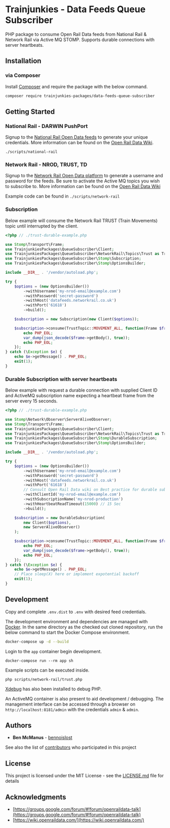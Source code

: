 # Trainjunkies - Data Feeds Queue Subscriber

PHP package to consume Open Rail Data feeds from National Rail & Network Rail via Active MQ STOMP. Supports durable connections with server heartbeats.


## Installation

### via Composer

Install [Composer](https://getcomposer.org/doc/00-intro.md)  and require the package with the below command.

```bash
composer require trainjunkies-packages/data-feeds-queue-subscriber
```


## Getting Started

### National Rail - DARWIN PushPort

Signup to the [National Rail Open Data feeds](https://opendata.nationalrail.co.uk/) to generate  your unique credentials. More information can be found on the [Open Rail Data Wiki](https://wiki.openraildata.com/index.php?title=Darwin:Push_Port#Usage).

`./scripts/national-rail`


### Network Rail - NROD, TRUST, TD

Signup to the [Network Rail Open Data platform](https://datafeeds.networkrail.co.uk/) to generate a username and password for the feeds. Be sure to activate the Active MQ topics you wish to subscribe to. More information can be found on the [Open Rail Data Wiki](https://wiki.openraildata.com/index.php?title=About_the_Network_Rail_feeds#How_do_I_get_the_data.3F)

Example code can be found in `./scripts/network-rail`


### Subscription

Below example will consume the Network Rail TRUST (Train Movements) topic until interrupted by the client.

```php
<?php // ./trust-durable-example.php

use Stomp\Transport\Frame;
use TrainjunkiesPackages\QueueSubscriber\Client;
use TrainjunkiesPackages\QueueSubscriber\NetworkRail\Topics\Trust as TrustTopic;
use TrainjunkiesPackages\QueueSubscriber\Stomp\Subscription;
use TrainjunkiesPackages\QueueSubscriber\Stomp\OptionsBuilder;

include __DIR__ . '/vendor/autoload.php';

try {
    $options = (new OptionsBuilder())
        ->withUsername('my-nrod-email@example.com')
        ->withPassword('secret-password')
        ->withHost('datafeeds.networkrail.co.uk')
        ->withPort('61618')
        ->build();

    $subscription = new Subscription(new Client($options));

    $subscription->consume(TrustTopic::MOVEMENT_ALL, function(Frame $frame) {
        echo PHP_EOL;
        var_dump(json_decode($frame->getBody(), true));
        echo PHP_EOL;
    });
} catch (\Exception $e) {
    echo $e->getMessage() . PHP_EOL;
    exit(1);
}
```


### Durable Subscription with server heartbeats

Below example with request a durable connection with supplied Client ID and ActiveMQ subscription name expecting a heartbeat frame from the server every 15 seconds.

```php
<?php // ./trust-durable-example.php

use Stomp\Network\Observer\ServerAliveObserver;
use Stomp\Transport\Frame;
use TrainjunkiesPackages\QueueSubscriber\Client;
use TrainjunkiesPackages\QueueSubscriber\NetworkRail\Topics\Trust as TrustTopic;
use TrainjunkiesPackages\QueueSubscriber\Stomp\DurableSubscription;
use TrainjunkiesPackages\QueueSubscriber\Stomp\OptionsBuilder;

include __DIR__ . '/vendor/autoload.php';

try {
    $options = (new OptionsBuilder())
        ->withUsername('my-nrod-email@example.com')
        ->withPassword('secret-password')
        ->withHost('datafeeds.networkrail.co.uk')
        ->withPort('61618')
        // Consult Open Rail Data wiki on Best practice for durable subscriptions
        ->withClientId('my-nrod-email@example.com')
        ->withSubscriptionName('my-nrod-production')
        ->withHeartbeatReadTimeout(15000) // 15 Sec
        ->build();

    $subscription = new DurableSubscription(
        new Client($options),
        new ServerAliveObserver()
    );

    $subscription->consume(TrustTopic::MOVEMENT_ALL, function(Frame $frame) {
        echo PHP_EOL;
        var_dump(json_decode($frame->getBody(), true));
        echo PHP_EOL;
    });
} catch (\Exception $e) {
    echo $e->getMessage() . PHP_EOL;
    // Place sleep(X) here or implement expotential backoff
    exit(1);
}
```


## Development

Copy and complete `.env.dist` to `.env` with desired feed credentials.

The development environment and dependencies are managed with [Docker](https://www.docker.com/get-started). In the same directory as the checked out cloned repository, run the below command to start the Docker Compose environment.
```bash
docker-compose up -d --build
```

Login to the `app` container begin development.
```
docker-compose run --rm app sh
```

Example scripts can be executed inside.
```
php scripts/network-rail/trust.php
```

[Xdebug](https://xdebug.org/) has also been installed to debug PHP.

An ActiveMQ container is also present to aid development / debugging. The management interface can be accessed through a browser on `http://localhost:8181/admin` with the credentials `admin` & `admin`.  


## Authors

- **Ben McManus** - [bennoislost](https://github.com/bennoislost)

See also the list of [contributors](https://github.com/trainjunkies-packages/data-feeds-queue-subscriber/contributors) who participated in this project


## License

This project is licensed under the MIT License - see the [LICENSE.md](LICENSE.md) file for details

## Acknowledgments

- [https://groups.google.com/forum/#!forum/openraildata-talk](https://groups.google.com/forum/#!forum/openraildata-talk)
- [https://wiki.openraildata.com/](https://wiki.openraildata.com/)

